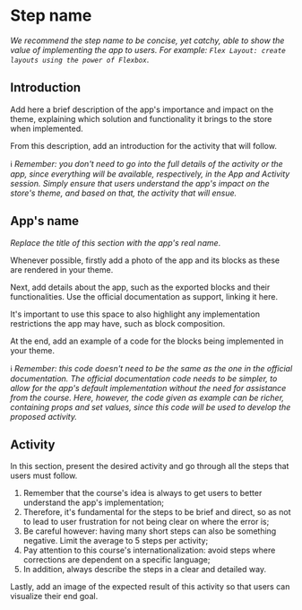 # Step name 

*We recommend the step name to be concise, yet catchy, able to show the value of implementing the app to users. For example: `Flex Layout: create layouts using the power of Flexbox`*.

## Introduction

Add here a brief description of the app's importance and impact on the theme, explaining which solution and functionality it brings to the store when implemented. 
 
From this description, add an introduction for the activity that will follow.
  
:information_source: *Remember: you don't need to go into the full details of the activity or the app, since everything will be available, respectively, in the App and Activity session. Simply ensure that users understand the app's impact on the store's theme, and based on that, the activity that will ensue.*

## App's name

*Replace the title of this section with the app's real name*.

Whenever possible, firstly add a photo of the app and its blocks as these are rendered in your theme. 

Next, add details about the app, such as the exported blocks and their functionalities. Use the official documentation as support, linking it here.

It's important to use this space to also highlight any implementation restrictions the app may have, such as block composition.

At the end, add an example of a code for the blocks being implemented in your theme. 

:information_source: *Remember: this code doesn't need to be the same as the one in the official documentation. The official documentation code needs to be simpler, to allow for the app's default implementation without the need for assistance from the course. Here, however, the code given as example can be richer, containing props and set values, since this code will be used to develop the proposed activity.*
 
## Activity

In this section, present the desired activity and go through all the steps that users must follow.

1. Remember that the course's idea is always to get users to better understand the app's implementation; 
2. Therefore, it's fundamental for the steps to be brief and direct, so as not to lead to user frustration for not being clear on where the error is;
3. Be careful however: having many short steps can also be something negative. Limit the average to 5 steps per activity; 
4. Pay attention to this course's internationalization: avoid steps where corrections are dependent on a specific language;
5. In addition, always describe the steps in a clear and detailed way. 

Lastly, add an image of the expected result of this activity so that users can visualize their end goal. 
